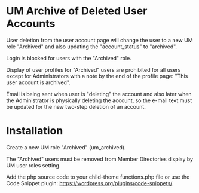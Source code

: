 # UM Archive of Deleted User Accounts

User deletion from the user account page will change the user to a new UM role "Archived" and also updating the "account_status" to "archived".

Login is blocked for users with the "Archived" role.

Display of user profiles for "Archived" users are prohibited for all users except for Administrators with a note by the end of the profile page: "This user account is archived". 

Email is being sent when user is "deleting" the account and also later when the Administrator is physically deleting the account, so the e-mail text must be updated for the new two-step deletion of an account.

# Installation

Create a new UM role "Archived" (um_archived).

The "Archived" users must be removed from Member Directories display by UM user roles setting.

Add the php source code to your child-theme functions.php file
or use the Code Snippet plugin: https://wordpress.org/plugins/code-snippets/
